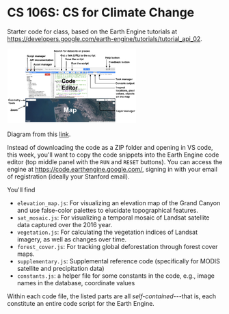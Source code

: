 # CS 106S: CS for Climate Change
Starter code for class, based on the Earth Engine tutorials at https://developers.google.com/earth-engine/tutorials/tutorial_api_02.

<img src="earthengine-image.png" width=60% height=60%>
<p>Diagram from this <a href = "https://developers.google.com/earth-engine/guides/playground">link</a>.</p>

 
Instead of downloading the code as a ZIP folder and opening in VS code, this week, you'll want to copy the code snippets into the Earth Engine code editor (top middle panel with the `RUN` and `RESET` buttons). You can access the engine at https://code.earthengine.google.com/, signing in with your email of registration (ideally your Stanford email). 

You'll find 

- `elevation_map.js`: For visualizing an elevation map of the Grand Canyon and use false-color palettes to elucidate topographical features.
- `sat_mosaic.js`: For visualizing a temporal mosaic of Landsat satellite data captured over the 2016 year.
- `vegetation.js`: For calculating the vegetation indices of Landsat imagery, as well as changes over time.
- `forest_cover.js`: For tracking global deforestation through forest cover maps.
- `supplementary.js`: Supplemental reference code (specifically for MODIS satellite and precipitation data)
- `constants.js`: a helper file for some constants in the code, e.g., image names in the database, coordinate values

Within each code file, the listed parts are all *self-contained*---that is, each constitute an entire code script for the Earth Engine.
